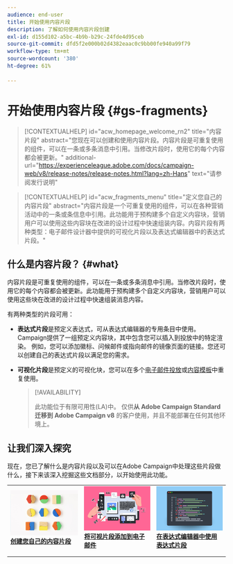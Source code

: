 ```yaml
---
audience: end-user
title: 开始使用内容片段
description: 了解如何使用内容片段创建
exl-id: d155d102-a5bc-4b9b-b29c-24fde4d95ceb
source-git-commit: dfd5f2e000b02d4382eaac0c9bb00fe940a99f79
workflow-type: tm+mt
source-wordcount: '380'
ht-degree: 61%

---
```


# 开始使用内容片段 {#gs-fragments}

>[!CONTEXTUALHELP]
>id="acw_homepage_welcome_rn2"
>title="内容片段"
>abstract="您现在可以创建和使用内容片段。内容片段是可重复使用的组件，可以在一条或多条消息中引用。当修改片段时，使用它的每个内容都会被更新。"
>additional-url="https://experienceleague.adobe.com/docs/campaign-web/v8/release-notes/release-notes.html?lang=zh-Hans" text="请参阅发行说明"

>[!CONTEXTUALHELP]
>id="acw_fragments_menu"
>title="定义您自己的内容片段"
>abstract="内容片段是一个可重复使用的组件，可以在各种营销活动中的一条或条信息中引用。此功能用于预构建多个自定义内容块，营销用户可以使用这些内容块在改进的设计过程中快速组装内容。内容片段有两种类型：电子邮件设计器中提供的可视化片段以及表达式编辑器中的表达式片段。"

## 什么是内容片段？ {#what}

内容片段是可重复使用的组件，可以在一条或多条消息中引用。当修改片段时，使用它的每个内容都会被更新。此功能用于预构建多个自定义内容块，营销用户可以使用这些块在改进的设计过程中快速组装消息内容。

有两种类型的片段可用：

* **表达式片段**&#x200B;是预定义表达式，可从表达式编辑器的专用条目中使用。 Campaign提供了一组预定义内容块，其中包含您可以插入到投放中的特定渲染。 例如，您可以添加徽标、问候邮件或指向邮件的镜像页面的链接。您还可以创建自己的表达式片段以满足您的需求。

* **可视化片段**&#x200B;是预定义的可视化块，您可以在多个[电子邮件投放](../email/get-started-email-designer.md)或[内容模板](../email/use-email-templates.md)中重复使用。

  >[!AVAILABILITY]
  >
  >此功能位于有限可用性(LA)中。 仅供&#x200B;**从 Adobe Campaign Standard 迁移到 Adobe Campaign v8** 的客户使用，并且不能部署在任何其他环境上。

## 让我们深入探究

现在，您已了解什么是内容片段以及可以在Adobe Campaign中处理这些片段做什么，接下来该深入挖掘这些文档部分，以开始使用此功能。

<table style="table-layout:fixed"><tr style="border: 0;">
<td>
<a href="create-fragment.md">
<img alt="创建您自己的表达式片段" src="assets/do-not-localize/create-fragment.png">
</a>
<div>
<a href="create-fragment.md"><strong>创建您自己的内容片段</strong></a>
</div>
<p>
</td>
<td>
<a href="use-visual-fragments.md">
<img alt="将可视片段添加到电子邮件" src="assets/do-not-localize/visual.png">
</a>
<div><a href="use-visual-fragments.md"><strong>将可视片段添加到电子邮件</strong>
</div>
<p>
</td>
<td>
<a href="use-expression-fragments.md">
<img alt="将表达式片段添加到表达式编辑器" src="assets/do-not-localize/expression.png">
</a>
<div>
<a href="use-expression-fragments.md"><strong>在表达式编辑器中使用表达式片段</strong></a>
</div>
<p></td>
</tr></table>
